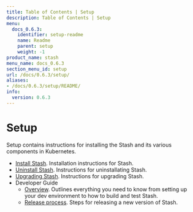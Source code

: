 ```yaml
---
title: Table of Contents | Setup
description: Table of Contents | Setup
menu:
  docs_0.6.3:
    identifier: setup-readme
    name: Readme
    parent: setup
    weight: -1
product_name: stash
menu_name: docs_0.6.3
section_menu_id: setup
url: /docs/0.6.3/setup/
aliases:
- /docs/0.6.3/setup/README/
info:
  version: 0.6.3
---
```


# Setup

Setup contains instructions for installing the Stash and its various components in Kubernetes.

- [Install Stash](/docs/0.6.3/setup/install). Installation instructions for Stash.
- [Uninstall Stash](/docs/0.6.3/setup/uninstall). Instructions for uninstallating Stash.
- [Upgrading Stash](/docs/0.6.3/setup/upgrade). Instructions for upgrading Stash.
- Developer Guide
  - [Overview](/docs/0.6.3/setup/developer-guide/overview). Outlines everything you need to know from setting up your dev environment to how to build and test Stash.
  - [Release process](/docs/0.6.3/setup/developer-guide/release). Steps for releasing a new version of Stash.
